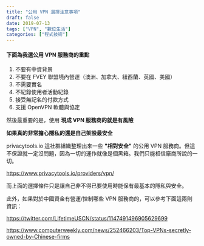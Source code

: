 ```yaml
---
title: "公用 VPN 選擇注意事項"
draft: false
date: 2019-07-13
tags: ["VPN", "數位生活"]
categories: ["程式技術"]
---
```



#### 下面為我選公用 VPN 服務商的重點


1. 不要有中資背景
2. 不要在 FVEY 聯盟境內營運（澳洲、加拿大、紐西蘭、英國、美國）
3. 不需要實名
4. 不紀錄使用者活動紀錄
5. 接受無記名的付款方式
6. 支援 OpenVPN 軟體與協定

<!--more-->

然後最重要的是，使用 **現成 VPN 服務商的就是有風險**

**如果真的非常擔心隱私的還是自己架設最安全**

privacytools.io 這社群組織整理出來一些 **"相對安全"** 的公用 VPN 服務商。但這不保證就一定沒問題，因為一切的運作就像是個黑箱。我們只能相信廠商所說的一切。

https://www.privacytools.io/providers/vpn/

而上面的選擇條件只是讓自己非不得已要使用時能保有最基本的隱私與安全。

此外，如果對於中國資金有營運/控制哪些 VPN 服務商的，可以參考下面這兩則資訊：

https://twitter.com/LifetimeUSCN/status/1147491496905629699

https://www.computerweekly.com/news/252466203/Top-VPNs-secretly-owned-by-Chinese-firms




